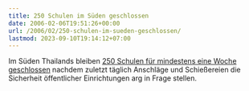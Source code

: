 ```yaml
---
title: 250 Schulen im Süden geschlossen
date: 2006-02-06T19:51:26+00:00
url: /2006/02/250-schulen-im-sueden-geschlossen/
lastmod: 2023-09-10T19:14:12+07:00
---
```

Im Süden Thailands bleiben [250 Schulen für mindestens eine Woche geschlossen][1] nachdem zuletzt täglich Anschläge und Schießereien die Sicherheit öffentlicher Einrichtungen arg in Frage stellen.

 [1]: http://asia.news.yahoo.com/060206/kyodo/d8fjk0d00.html
